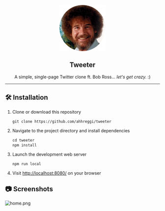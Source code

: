 <!-- TITLE -->
<div align="center">
<img src="public/images/bobross.png" alt="tweeter" width="150px">
<p>
<h2>Tweeter</h2>
A simple, single-page Twitter clone ft. Bob Ross... <i>let's get crazy.</i> :)
</p>
</div>

<hr>

<!-- INSTALLATION -->

## 🛠 Installation

1. Clone or download this repository
   ```
   git clone https://github.com/ahhreggi/tweeter
   ```
2. Navigate to the project directory and install dependencies
   ```
   cd tweeter
   npm install
   ```
3. Launch the development web server
   ```
   npm run local
   ```
4. Visit <a href="http://localhost:8080/">http://localhost:8080/</a> on your browser

## 📷 Screenshots

<img src="https://i.imgur.com/fvsJnnC.png" alt="home.png">
